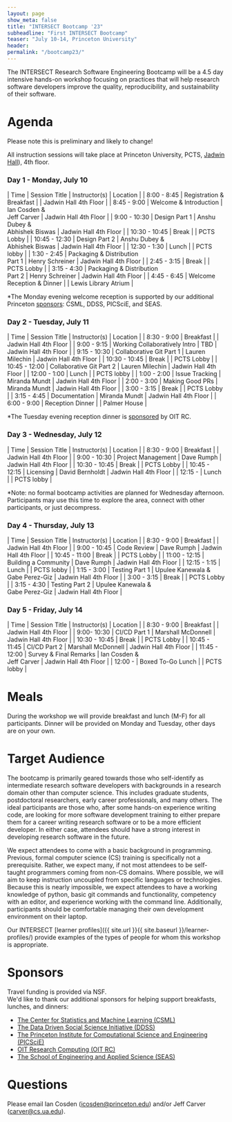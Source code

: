 ```yaml
---
layout: page
show_meta: false
title: "INTERSECT Bootcamp '23"
subheadline: "First INTERSECT Bootcamp"
teaser: "July 10-14, Princeton University"
header:
permalink: "/bootcamp23/"
---
```



The INTERSECT Research Software Engineering Bootcamp will be a 4.5 day intensive hands-on workshop focusing on practices that will help research software developers improve the quality, reproducibility, and sustainability of their software.  


# Agenda
Please note this is preliminary and likely to change!  

All instruction sessions will take place at Princeton University, PCTS, [Jadwin Hall](
https://goo.gl/maps/1KaqFUzJzxG974AQ8?coh=178573&entry=tt)), 4th floor. 

### Day 1 - Monday, July 10

| Time | Session Title | Instructor(s) | Location |
| 8:00 - 8:45 | Registration & Breakfast |  | Jadwin Hall 4th Floor |
| 8:45 - 9:00 | Welcome & Introduction | Ian Cosden & <br/> Jeff Carver | Jadwin Hall 4th Floor |
| 9:00 - 10:30 | Design Part 1 | Anshu Dubey & <br/> Abhishek Biswas | Jadwin Hall 4th Floor |
| 10:30 - 10:45 | Break | | PCTS Lobby |
| 10:45 - 12:30 | Design Part 2 | Anshu Dubey & <br/> Abhishek Biswas | Jadwin Hall 4th Floor |
| 12:30 - 1:30 | Lunch |  | PCTS lobby |
| 1:30 - 2:45 | Packaging & Distribution <br/> Part 1 | Henry Schreiner | Jadwin Hall 4th Floor |
| 2:45 - 3:15 | Break | | PCTS Lobby |
| 3:15 - 4:30 | Packaging & Distribution <br/> Part 2 | Henry Schreiner | Jadwin Hall 4th Floor |
| 4:45 - 6:45 | Welcome Reception & Dinner | | Lewis Library Atrium |

*The Monday evening welcome reception is supported by our additional Princeton [sponsors](#sponsors): CSML, DDSS, PICSciE, and SEAS. 

### Day 2 - Tuesday, July 11

| Time | Session Title | Instructor(s) | Location |
| 8:30 - 9:00 | Breakfast |  | Jadwin Hall 4th Floor |
| 9:00 - 9:15 | Working Collaboratively Intro | TBD | Jadwin Hall 4th Floor |
| 9:15 - 10:30 | Collaborative Git Part 1 | Lauren Milechin | Jadwin Hall 4th Floor |
| 10:30 - 10:45 | Break | | PCTS Lobby |
| 10:45 - 12:00 | Collaborative Git Part 2 | Lauren Milechin | Jadwin Hall 4th Floor |
| 12:00 - 1:00 | Lunch |  | PCTS lobby |
| 1:00 - 2:00 | Issue Tracking | Miranda Mundt | Jadwin Hall 4th Floor |
| 2:00 - 3:00 | Making Good PRs | Miranda Mundt | Jadwin Hall 4th Floor |
| 3:00 - 3:15 | Break | | PCTS Lobby |
| 3:15 - 4:45 | Documentation | Miranda Mundt | Jadwin Hall 4th Floor |
| 6:00 - 9:00 | Reception Dinner |  | Palmer House |

*The Tuesday evening reception dinner is [sponsored](#sponsors) by OIT RC.

### Day 3 - Wednesday, July 12

| Time | Session Title | Instructor(s) | Location |
| 8:30 - 9:00 | Breakfast |  | Jadwin Hall 4th Floor |
| 9:00 - 10:30 | Project Management | Dave Rumph | Jadwin Hall 4th Floor |
| 10:30 - 10:45 | Break | | PCTS Lobby |
| 10:45 - 12:15 | Licensing | David Bernholdt | Jadwin Hall 4th Floor |
| 12:15 - | Lunch |  | PCTS lobby |

*Note: no formal bootcamp activities are planned for Wednesday afternoon.
Participants may use this time to explore the area, connect with other participants, or just decompress. 

### Day 4 - Thursday, July 13

| Time | Session Title | Instructor(s) | Location |
| 8:30 - 9:00 | Breakfast |  | Jadwin Hall 4th Floor |
| 9:00 - 10:45 | Code Review | Dave Rumph | Jadwin Hall 4th Floor |
| 10:45 - 11:00 | Break | | PCTS Lobby |
| 11:00 - 12:15 | Building a Community | Dave Rumph | Jadwin Hall 4th Floor |
| 12:15 - 1:15 | Lunch |  | PCTS lobby |
| 1:15 - 3:00 | Testing Part 1 | Upulee Kanewala & <br/> Gabe Perez-Giz | Jadwin Hall 4th Floor |
| 3:00 - 3:15 | Break | | PCTS Lobby |
| 3:15 - 4:30 | Testing Part 2 | Upulee Kanewala & <br/> Gabe Perez-Giz | Jadwin Hall 4th Floor |

### Day 5 - Friday, July 14

| Time | Session Title | Instructor(s) | Location |
| 8:30 - 9:00 | Breakfast |  | Jadwin Hall 4th Floor |
| 9:00- 10:30 | CI/CD Part 1 | Marshall McDonnell | Jadwin Hall 4th Floor |
| 10:30 - 10:45 | Break | | PCTS Lobby |
| 10:45 - 11:45 | CI/CD Part 2  | Marshall McDonnell | Jadwin Hall 4th Floor |
| 11:45 - 12:00 | Survey & Final Remarks | Ian Cosden & <br/> Jeff Carver | Jadwin Hall 4th Floor |
| 12:00 - | Boxed To-Go Lunch |  | PCTS lobby |

# Meals
During the workshop we will provide breakfast and lunch (M-F) for all participants.
Dinner will be provided on Monday and Tuesday, other days are on your own.

# Target Audience
The bootcamp is primarily geared towards those who self-identify as intermediate research software developers with backgrounds in a research domain other than computer science.
This includes graduate students, postdoctoral researchers, early career professionals, and many others.
The ideal participants are those who, after some hands-on experience writing code, are looking for more software development training to either prepare them for a career writing research software or to be a more efficient developer.
In either case, attendees should have a strong interest in developing research software in the future.

We expect attendees to come with a basic background in programming.
Previous, formal computer science (CS) training is specifically not a prerequisite.
Rather, we expect many, if not most attendees to be self-taught programmers coming from non-CS domains.
Where possible, we will aim to keep instruction uncoupled from specific languages or technologies.
Because this is nearly impossible, we expect attendees to have a working knowledge of python, basic git commands and functionality, competency with an editor, and experience working with the command line.
Additionally, participants should be comfortable managing their own development environment on their laptop.

Our INTERSECT [learner profiles]({{ site.url }}{{ site.baseurl }}/learner-profiles/) provide examples of the types of people for whom this workshop is appropriate.

<a name="sponsors"></a>
# Sponsors
Travel funding is provided via NSF.  
We'd like to thank our additional sponsors for helping support breakfasts, lunches, and dinners: 
* [The Center for Statistics and Machine Learning (CSML)](https://csml.princeton.edu/)
* [The Data Driven Social Science Initiative (DDSS)](https://ddss.princeton.edu/)
* [The Princeton Institute for Computational Science and Engineering (PICSciE)](https://researchcomputing.princeton.edu/)
* [OIT Research Computing (OIT RC)](https://researchcomputing.princeton.edu/)
* [The School of Engineering and Applied Science (SEAS)](https://engineering.princeton.edu/)


# Questions
Please email Ian Cosden (icosden@princeton.edu) and/or Jeff Carver (carver@cs.ua.edu).
